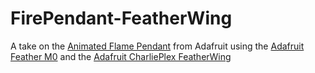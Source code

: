 # FirePendant-FeatherWing

A take on the [Animated Flame Pendant](https://learn.adafruit.com/animated-flame-pendant/overview) from Adafruit using the [Adafruit Feather M0](https://www.adafruit.com/product/2772) and the [Adafruit CharliePlex FeatherWing](https://www.adafruit.com/product/3134)
